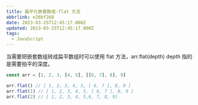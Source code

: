 ```yaml
---
title: 扁平化嵌套数组-flat 方法
abbrlink: e26bf268
date: 2023-03-25T12:45:17.000Z
updated: 2023-03-25T12:45:17.000Z
tags:
  - JavaScript
---
```


当需要把嵌套数组转成扁平数组时可以使用 flat 方法，arr.flat(depth) depth 指的是需要拍平的深度。

```javascript
const arr = [1, 2, 3, [4, 5], [[6, 7], 8], 9]

arr.flat() // [ 1, 2, 3, 4, 5, [ 6, 7 ], 8, 9 ]
arr.flat(1) // [ 1, 2, 3, 4, 5, [ 6, 7 ], 8, 9 ]
arr.flat(2) // [ 1, 2, 3, 4, 5,6, 7, 8, 9]
```
